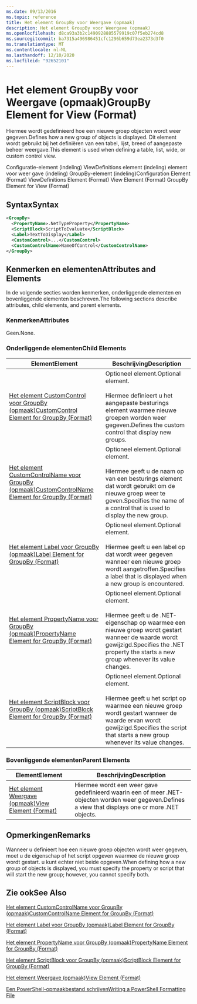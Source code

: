 ```yaml
---
ms.date: 09/13/2016
ms.topic: reference
title: Het element GroupBy voor Weergave (opmaak)
description: Het element GroupBy voor Weergave (opmaak)
ms.openlocfilehash: d8ca93a3b2c1490928885579919c07f5eb274cd8
ms.sourcegitcommit: ba7315a496986451cfc1296b659d73ea2373d3f0
ms.translationtype: MT
ms.contentlocale: nl-NL
ms.lasthandoff: 12/10/2020
ms.locfileid: "92652101"
---
```

# <a name="groupby-element-for-view-format"></a><span data-ttu-id="71a3c-103">Het element GroupBy voor Weergave (opmaak)</span><span class="sxs-lookup"><span data-stu-id="71a3c-103">GroupBy Element for View (Format)</span></span>

<span data-ttu-id="71a3c-104">Hiermee wordt gedefinieerd hoe een nieuwe groep objecten wordt weer gegeven.</span><span class="sxs-lookup"><span data-stu-id="71a3c-104">Defines how a new group of objects is displayed.</span></span> <span data-ttu-id="71a3c-105">Dit element wordt gebruikt bij het definiëren van een tabel, lijst, breed of aangepaste beheer weergave.</span><span class="sxs-lookup"><span data-stu-id="71a3c-105">This element is used when defining a table, list, wide, or custom control view.</span></span>

<span data-ttu-id="71a3c-106">Configuratie-element (indeling) ViewDefinitions element (indeling) element voor weer gave (indeling) GroupBy-element (indeling)</span><span class="sxs-lookup"><span data-stu-id="71a3c-106">Configuration Element (Format) ViewDefinitions Element (Format) View Element (Format) GroupBy Element for View (Format)</span></span>

## <a name="syntax"></a><span data-ttu-id="71a3c-107">Syntax</span><span class="sxs-lookup"><span data-stu-id="71a3c-107">Syntax</span></span>

```xml
<GroupBy>
  <PropertyName>.NetTypeProperty</PropertyName>
  <ScriptBlock>ScriptToEvaluate</ScriptBlock>
  <Label>TextToDisplay</Label>
  <CustomControl>...</CustomControl>
  <CustomControlName>NameOfControl</CustomControlName>
</GroupBy>
```

## <a name="attributes-and-elements"></a><span data-ttu-id="71a3c-108">Kenmerken en elementen</span><span class="sxs-lookup"><span data-stu-id="71a3c-108">Attributes and Elements</span></span>

<span data-ttu-id="71a3c-109">In de volgende secties worden kenmerken, onderliggende elementen en bovenliggende elementen beschreven.</span><span class="sxs-lookup"><span data-stu-id="71a3c-109">The following sections describe attributes, child elements, and parent elements.</span></span>

### <a name="attributes"></a><span data-ttu-id="71a3c-110">Kenmerken</span><span class="sxs-lookup"><span data-stu-id="71a3c-110">Attributes</span></span>

<span data-ttu-id="71a3c-111">Geen.</span><span class="sxs-lookup"><span data-stu-id="71a3c-111">None.</span></span>

### <a name="child-elements"></a><span data-ttu-id="71a3c-112">Onderliggende elementen</span><span class="sxs-lookup"><span data-stu-id="71a3c-112">Child Elements</span></span>

|<span data-ttu-id="71a3c-113">Element</span><span class="sxs-lookup"><span data-stu-id="71a3c-113">Element</span></span>|<span data-ttu-id="71a3c-114">Beschrijving</span><span class="sxs-lookup"><span data-stu-id="71a3c-114">Description</span></span>|
|-------------|-----------------|
|[<span data-ttu-id="71a3c-115">Het element CustomControl voor GroupBy (opmaak)</span><span class="sxs-lookup"><span data-stu-id="71a3c-115">CustomControl Element for GroupBy (Format)</span></span>](./customcontrol-element-for-groupby-format.md)|<span data-ttu-id="71a3c-116">Optioneel element.</span><span class="sxs-lookup"><span data-stu-id="71a3c-116">Optional element.</span></span><br /><br /> <span data-ttu-id="71a3c-117">Hiermee definieert u het aangepaste besturings element waarmee nieuwe groepen worden weer gegeven.</span><span class="sxs-lookup"><span data-stu-id="71a3c-117">Defines the custom control that display new groups.</span></span>|
|[<span data-ttu-id="71a3c-118">Het element CustomControlName voor GroupBy (opmaak)</span><span class="sxs-lookup"><span data-stu-id="71a3c-118">CustomControlName Element for GroupBy (Format)</span></span>](./customcontrolname-element-for-groupby-format.md)|<span data-ttu-id="71a3c-119">Optioneel element.</span><span class="sxs-lookup"><span data-stu-id="71a3c-119">Optional element.</span></span><br /><br /> <span data-ttu-id="71a3c-120">Hiermee geeft u de naam op van een besturings element dat wordt gebruikt om de nieuwe groep weer te geven.</span><span class="sxs-lookup"><span data-stu-id="71a3c-120">Specifies the name of a control that is used to display the new group.</span></span>|
|[<span data-ttu-id="71a3c-121">Het element Label voor GroupBy (opmaak)</span><span class="sxs-lookup"><span data-stu-id="71a3c-121">Label Element for GroupBy (Format)</span></span>](./label-element-for-groupby-format.md)|<span data-ttu-id="71a3c-122">Optioneel element.</span><span class="sxs-lookup"><span data-stu-id="71a3c-122">Optional element.</span></span><br /><br /> <span data-ttu-id="71a3c-123">Hiermee geeft u een label op dat wordt weer gegeven wanneer een nieuwe groep wordt aangetroffen.</span><span class="sxs-lookup"><span data-stu-id="71a3c-123">Specifies a label that is displayed when a new group is encountered.</span></span>|
|[<span data-ttu-id="71a3c-124">Het element PropertyName voor GroupBy (opmaak)</span><span class="sxs-lookup"><span data-stu-id="71a3c-124">PropertyName Element for GroupBy (Format)</span></span>](./propertyname-element-for-groupby-format.md)|<span data-ttu-id="71a3c-125">Optioneel element.</span><span class="sxs-lookup"><span data-stu-id="71a3c-125">Optional element.</span></span><br /><br /> <span data-ttu-id="71a3c-126">Hiermee geeft u de .NET-eigenschap op waarmee een nieuwe groep wordt gestart wanneer de waarde wordt gewijzigd.</span><span class="sxs-lookup"><span data-stu-id="71a3c-126">Specifies the .NET property the starts a new group whenever its value changes.</span></span>|
|[<span data-ttu-id="71a3c-127">Het element ScriptBlock voor GroupBy (opmaak)</span><span class="sxs-lookup"><span data-stu-id="71a3c-127">ScriptBlock Element for GroupBy (Format)</span></span>](./scriptblock-element-for-groupby-format.md)|<span data-ttu-id="71a3c-128">Optioneel element.</span><span class="sxs-lookup"><span data-stu-id="71a3c-128">Optional element.</span></span><br /><br /> <span data-ttu-id="71a3c-129">Hiermee geeft u het script op waarmee een nieuwe groep wordt gestart wanneer de waarde ervan wordt gewijzigd.</span><span class="sxs-lookup"><span data-stu-id="71a3c-129">Specifies the script that starts a new group whenever its value changes.</span></span>|

### <a name="parent-elements"></a><span data-ttu-id="71a3c-130">Bovenliggende elementen</span><span class="sxs-lookup"><span data-stu-id="71a3c-130">Parent Elements</span></span>

|<span data-ttu-id="71a3c-131">Element</span><span class="sxs-lookup"><span data-stu-id="71a3c-131">Element</span></span>|<span data-ttu-id="71a3c-132">Beschrijving</span><span class="sxs-lookup"><span data-stu-id="71a3c-132">Description</span></span>|
|-------------|-----------------|
|[<span data-ttu-id="71a3c-133">Het element Weergave (opmaak)</span><span class="sxs-lookup"><span data-stu-id="71a3c-133">View Element (Format)</span></span>](./view-element-format.md)|<span data-ttu-id="71a3c-134">Hiermee wordt een weer gave gedefinieerd waarin een of meer .NET-objecten worden weer gegeven.</span><span class="sxs-lookup"><span data-stu-id="71a3c-134">Defines a view that displays one or more .NET objects.</span></span>|

## <a name="remarks"></a><span data-ttu-id="71a3c-135">Opmerkingen</span><span class="sxs-lookup"><span data-stu-id="71a3c-135">Remarks</span></span>

<span data-ttu-id="71a3c-136">Wanneer u definieert hoe een nieuwe groep objecten wordt weer gegeven, moet u de eigenschap of het script opgeven waarmee de nieuwe groep wordt gestart. u kunt echter niet beide opgeven.</span><span class="sxs-lookup"><span data-stu-id="71a3c-136">When defining how a new group of objects is displayed, you must specify the property or script that will start the new group; however, you cannot specify both.</span></span>

## <a name="see-also"></a><span data-ttu-id="71a3c-137">Zie ook</span><span class="sxs-lookup"><span data-stu-id="71a3c-137">See Also</span></span>

[<span data-ttu-id="71a3c-138">Het element CustomControlName voor GroupBy (opmaak)</span><span class="sxs-lookup"><span data-stu-id="71a3c-138">CustomControlName Element for GroupBy (Format)</span></span>](./customcontrolname-element-for-groupby-format.md)

[<span data-ttu-id="71a3c-139">Het element Label voor GroupBy (opmaak)</span><span class="sxs-lookup"><span data-stu-id="71a3c-139">Label Element for GroupBy (Format)</span></span>](./label-element-for-groupby-format.md)

[<span data-ttu-id="71a3c-140">Het element PropertyName voor GroupBy (opmaak)</span><span class="sxs-lookup"><span data-stu-id="71a3c-140">PropertyName Element for GroupBy (Format)</span></span>](./propertyname-element-for-groupby-format.md)

[<span data-ttu-id="71a3c-141">Het element ScriptBlock voor GroupBy (opmaak)</span><span class="sxs-lookup"><span data-stu-id="71a3c-141">ScriptBlock Element for GroupBy (Format)</span></span>](./scriptblock-element-for-groupby-format.md)

[<span data-ttu-id="71a3c-142">Het element Weergave (opmaak)</span><span class="sxs-lookup"><span data-stu-id="71a3c-142">View Element (Format)</span></span>](./view-element-format.md)

[<span data-ttu-id="71a3c-143">Een PowerShell-opmaakbestand schrijven</span><span class="sxs-lookup"><span data-stu-id="71a3c-143">Writing a PowerShell Formatting File</span></span>](./writing-a-powershell-formatting-file.md)
